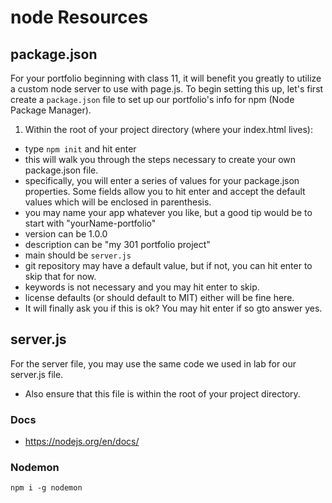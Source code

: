 # node Resources

## package.json
For your portfolio beginning with  class 11, it will benefit you greatly to utilize a custom node server to use with page.js. To begin setting this up, let's first create a `package.json` file to set up our portfolio's info for npm (Node Package Manager).
1. Within the root of your project directory (where your index.html lives):
  - type `npm init` and hit enter
  - this will walk you through the steps necessary to create your own package.json file.
  - specifically, you will enter a series of values for your package.json properties. Some fields allow you to hit enter and accept the default values which will be enclosed in parenthesis.
  - you may name your app whatever you like, but a good tip would be to start with "yourName-portfolio"
  - version can be 1.0.0
  - description can be "my 301 portfolio project"
  - main should be `server.js`
  - git repository may have a default value, but if not, you can hit enter to skip that for now.
  - keywords is not necessary and you may hit enter to skip.
  - license defaults (or should default to MIT) either will be fine here.
  - It will finally ask you if this is ok? You may hit enter if so gto answer yes.

## server.js
For the server file, you may use the same code we used in lab for our server.js file.
  - Also ensure that this file is within the root of your project directory.

### Docs
- https://nodejs.org/en/docs/

### Nodemon
`npm i -g nodemon`
